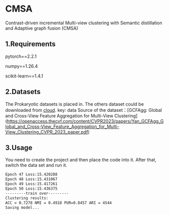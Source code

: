 # CMSA
Contrast-driven incremental Multi-view clustering with Semantic distillation and Adaptive graph fusion (CMSA)


## 1.Requirements

pytorch==2.2.1

numpy==1.26.4

scikit-learn==1.4.1

## 2.Datasets
The Prokaryotic datasets is placed in. The others dataset could be downloaded from [cloud](https://pan.baidu.com/s/1XNWW8UqTcPMkw9NpiKqvOQ). key: data   Source of the dataset：[GCFAgg: Global and Cross-View Feature Aggregation for Multi-View Clustering] (https://openaccess.thecvf.com/content/CVPR2023/papers/Yan_GCFAgg_Global_and_Cross-View_Feature_Aggregation_for_Multi-View_Clustering_CVPR_2023_paper.pdf)

## 3.Usage
You need to create the project and then place the code into it. After that, switch the data set and run it.


```bash
Epoch 47 Loss:15.420288
Epoch 48 Loss:15.431067
Epoch 49 Loss:15.417261
Epoch 50 Loss:15.436375
---------train over---------
Clustering results:
ACC = 0.7278 NMI = 0.4918 PUR=0.8457 ARI = 4544
Saving model...
```
